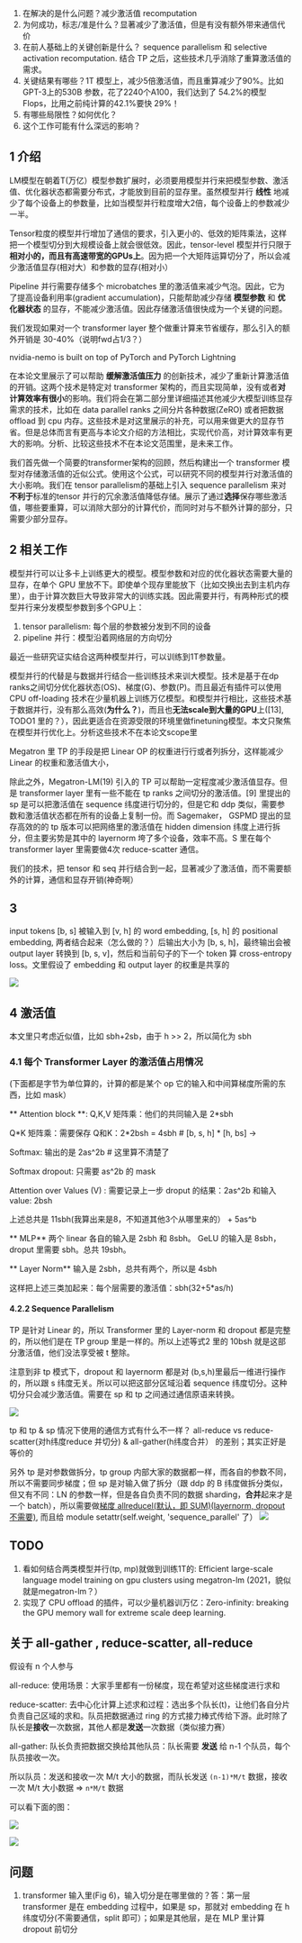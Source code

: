 1. 在解决的是什么问题？减少激活值 recomputation
2. 为何成功，标志/准是什么？显著减少了激活值，但是有没有额外带来通信代价
3. 在前人基础上的关键创新是什么？ sequence parallelism 和 selective activation recomputation. 结合 TP 之后，这些技术几乎消除了重算激活值的需求。
4. 关键结果有哪些？1T 模型上，减少5倍激活值，而且重算减少了90%。比如GPT-3上的530B 参数，花了2240个A100，我们达到了 54.2%的模型Flops，比用之前纯计算的42.1%要快 29%！
5. 有哪些局限性？如何优化？
6. 这个工作可能有什么深远的影响？

## 1 介绍
LM模型在朝着T(万亿）模型参数扩展时，必须要用模型并行来把模型参数、激活值、优化器状态都需要分布式，才能放到目前的显存里。虽然模型并行 **线性** 地减少了每个设备上的参数量，比如当模型并行粒度增大2倍，每个设备上的参数减少一半。

Tensor粒度的模型并行增加了通信的要求，引入更小的、低效的矩阵乘法，这样把一个模型切分到大规模设备上就会很低效。因此，tensor-level 模型并行只限于**相对小的，而且有高速带宽的GPUs上**。因为把一个大矩阵运算切分了，所以会减少激活值显存(相对大）和参数的显存(相对小）

Pipeline 并行需要存储多个 microbatches 里的激活值来减少气泡。因此，它为了提高设备利用率(gradient accumulation)，只能帮助减少存储 **模型参数** 和 **优化器状态** 的显存，不能减少激活值。因此存储激活值很快成为一个关键的问题。

我们发现如果对一个 transformer layer 整个做重计算来节省缓存，那么引入的额外开销是 30-40%（说明fwd占1/3？）

nvidia-nemo is built on top of PyTorch and PyTorch Lightning

 在本论文里展示了可以帮助 **缓解激活值压力** 的创新技术，减少了重新计算激活值的开销。这两个技术是特定对 transformer 架构的，而且实现简单，没有或者**对计算效率有很小**的影响。我们将会在第二部分里详细描述其他减少大模型训练显存需求的技术，比如在 data parallel ranks 之间分片各种数据(ZeRO) 或者把数据 offload 到 cpu 内存。这些技术是对这里展示的补充，可以用来做更大的显存节省。但是总体而言有更高与本论文介绍的方法相比，实现代价高，对计算效率有更大的影响。分析、比较这些技术不在本论文范围里，是未来工作。

我们首先做一个简要的transformer架构的回顾，然后构建出一个 transformer 模型对存储激活值的近似公式。使用这个公式，可以研究不同的模型并行对激活值的大小影响。我们在 tensor parallelism的基础上引入 sequence parallelism 来对 **不利于**标准的tensor 并行的冗余激活值降低存储。展示了通过**选择**保存哪些激活值，哪些要重算，可以消除大部分的计算代价，而同时对与不额外计算的部分，只需要少部分显存。

## 2 相关工作

模型并行可以让多卡上训练更大的模型。模型参数和对应的优化器状态需要大量的显存，在单个 GPU 里放不下。即使单个现存里能放下（比如交换出去到主机内存里），由于计算次数巨大导致非常大的训练实践。因此需要并行，有两种形式的模型并行来分发模型参数到多个GPU上：

1. tensor parallelism: 每个层的参数被分发到不同的设备
2. pipeline 并行：模型沿着网络层的方向切分

最近一些研究证实结合这两种模型并行，可以训练到1T参数量。

模型并行的代替是与数据并行结合一些训练技术来训大模型。技术是基于在dp ranks之间切分优化器状态(OS)、梯度(G)、参数(P)。而且最近有插件可以使用 CPU off-loading 技术在少量机器上训练万亿模型。和模型并行相比，这些技术基于数据并行，没有那么高效(**为什么？**)，而且也**无法scale到大量的GPU**上([13], TODO1 里的？），因此更适合在资源受限的环境里做finetuning模型。本文只聚焦在模型并行优化上。分析这些技术不在本论文scope里

Megatron 里 TP 的手段是把 Linear OP 的权重进行行或者列拆分，这样能减少 Linear 的权重和激活值大小，

除此之外，Megatron-LM(19) 引入的 TP 可以帮助一定程度减少激活值显存。但是 transformer layer 里有一些不能在 tp ranks 之间切分的激活值。[9] 里提出的 sp 是可以把激活值在 sequence 纬度进行切分的，但是它和 ddp 类似，需要参数和激活值状态都在所有的设备上复制一份。而 Sagemaker， GSPMD 提出的显存高效的的 tp 版本可以把网络里的激活值在 hidden dimension 纬度上进行拆分，但主要劣势是其中的 layernorm 垮了多个设备，效率不高。S 里在每个 transformer layer 里需要做4次 reduce-scatter 通信。



我们的技术，把 tensor 和 seq 并行结合到一起，显著减少了激活值，而不需要额外的计算，通信和显存开销(神奇啊）
## 3
input tokens [b, s] 被输入到 [v, h] 的 word embedding, [s, h] 的 positional embedding, 两者结合起来（怎么做的？）后输出大小为 [b, s, h]，最终输出会被 output layer 转换到 [b, s, v]，然后和当前句子的下一个 token 算 cross-entropy loss。文里假设了 embedding 和 output layer 的权重是共享的

![](imgs/transformer-arch.png)

## 4 激活值

本文里只考虑近似值，比如 sbh+2sb，由于 h >> 2，所以简化为 sbh

### 4.1 每个 Transformer Layer 的激活值占用情况

(下面都是字节为单位算的，计算的都是某个 op 它的输入和中间算梯度所需的东西，比如 mask）

** Attention block **: 
Q,K,V 矩阵乘：他们的共同输入是 2*sbh

Q\*K 矩阵乘：需要保存 Q和K：2\*2bsh = 4sbh # [b, s, h] * [h, bs] -> 

Softmax: 输出的是 2as^2b # 这里算不清楚了

Softmax dropout: 只需要 as^2b 的 mask

Attention over Values (V) : 需要记录上一步 droput 的结果：2as^2b 和输入 value: 2bsh

上述总共是 11sbh(我算出来是8，不知道其他3个从哪里来的） + 5as^b

** MLP**
两个 linear 各自的输入是 2sbh 和 8sbh。 GeLU 的输入是 8sbh，droput 里需要 sbh。总共 19sbh。

** Layer Norm**
输入是 2sbh，总共有两个，所以是 4sbh

这样把上述三类加起来：每个层需要的激活值：sbh(32+5*as/h)

#### 4.2.2 Sequence Parallelism
TP 是针对 Linear 的，所以 Transformer 里的 Layer-norm 和 dropout 都是完整的，所以他们是在 TP group 里是一样的。所以上述等式2 里的 10bsh 就是这部分激活值，他们没法享受被 t 整除。

注意到非 tp 模式下，dropout 和 layernorm 都是对 (b,s,h)里最后一维进行操作的，所以跟 s 纬度无关。所以可以把这部分区域沿着 sequence 纬度切分。这种切分只会减少激活值。需要在 sp 和 tp 之间通过通信原语来转换。

![](imgs/transformer-sp-tp.png)

tp 和 tp & sp 情况下使用的通信方式有什么不一样？ all-reduce vs reduce-scatter(对h纬度reduce 并切分) & all-gather(h纬度合并） 的差别；其实正好是等价的

另外 tp 是对参数做拆分，tp group 内部大家的数据都一样，而各自的参数不同，所以不需要同步梯度；但 sp 是对输入做了拆分（跟 ddp 的 B 纬度做拆分类似，但又有不同：LN 的参数一样，但是各自负责不同的数据 sharding，**合并**起来才是一个 batch），所以需要做[梯度 allreducel(默认，即 SUM)(layernorm, dropout 不需要)](https://github.com/NVIDIA/Megatron-LM/blob/5f9c870f9f24b482509699d206a9dbb00958f6fc/megatron/core/distributed/finalize_model_grads.py#L138), 而且给 module setattr(self.weight, 'sequence_parallel' 了）
![](imgs/tp-pp-dp-groups.png)
## TODO
1. 看如何结合两类模型并行(tp, mp)就做到训练1T的: Efficient large-scale language model training on gpu clusters using megatron-lm (2021，貌似就是megatron-lm？）
2. 实现了 CPU offload 的插件，可以少量机器训万亿：Zero-infinity: breaking the GPU memory wall for extreme scale deep learning.

## 关于 all-gather , reduce-scatter, all-reduce
假设有 n 个人参与

all-reduce: 使用场景：大家手里都有一份梯度，现在希望对这些梯度进行求和

reduce-scatter: 去中心化计算上述求和过程：选出多个队长(t)，让他们各自分片负责自己区域的求和。队员把数据通过 ring 的方式接力棒式传给下游。此时除了队长是**接收**一次数据，其他人都是**发送**一次数据（类似接力赛）

all-gather: 队长负责把数据交换给其他队员：队长需要 **发送** 给 n-1 个队员，每个队员接收一次。

所以队员：发送和接收一次 M/t 大小的数据，而队长发送 `(n-1)*M/t` 数据，接收一次 M/t 大小数据 => `n*M/t` 数据

可以看下面的图：

![](../communication/imgs/workflow-of-allreduce.png)

![](../../../frameworks/fairscale/imgs/FSDP-graph-2a.png)

## 问题

1. transformer 输入里(Fig 6)，输入切分是在哪里做的？答：第一层 transformer 是在 embedding 过程中，如果是 sp，那就对 embedding 在 h 纬度切分(不需要通信，split 即可）；如果是其他层，是在 MLP 里计算 dropout 前切分
